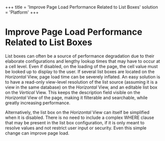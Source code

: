 +++
title = 'Improve Page Load Performance Related to List Boxes'
solution = 'Platform'
+++

# Improve Page Load Performance Related to List Boxes

List boxes can often be a source of performance degradation due to their
elaborate configurations and lengthy lookup times that may have to occur
at a cell level. Even if disabled, on the loading of the page, the cell
value must be looked up to display to the user. If several list boxes
are located on the *Horizontal* View, page load time can be severely
inflated. An easy solution is to have a read-only view-level resolution
of the list source (assuming it is a view in the same database) on the
*Horizontal* View, and an editable list box on the *Vertical* View. This
keeps the description field visible on the *Horizontal* View of the
page, making it filterable and searchable, while greatly increasing
performance.

Alternatively, the list box on the *Horizontal* View can itself be
simplified when it is disabled. There is no need to include a complex
WHERE clause that may be present in the list box configuration, if it is
only meant to resolve values and not restrict user input or security.
Even this simple change can improve page load.
